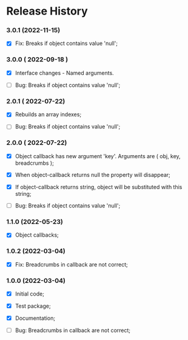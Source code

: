 # Release History



### 3.0.1 (2022-11-15)
- [x] Fix: Breaks if object contains value 'null';



### 3.0.0 ( 2022-09-18 )
- [x] Interface changes - Named arguments.
- [ ] Bug: Breaks if object contains value 'null';



### 2.0.1 ( 2022-07-22)
- [x] Rebuilds an array indexes;
- [ ] Bug: Breaks if object contains value 'null';



### 2.0.0 ( 2022-07-22)
- [x] Object callback has new argument 'key'. Arguments are ( obj, key, breadcrumbs );
- [x] When object-callback returns null the property will disappear;
- [x] If object-callback returns string, object will be substituted with this string;
- [ ] Bug: Breaks if object contains value 'null';



### 1.1.0 (2022-05-23)
- [x] Object callbacks;



### 1.0.2 (2022-03-04)
- [x] Fix: Breadcrumbs in callback are not correct;

### 1.0.0 (2022-03-04)
 - [x] Initial code;
 - [x] Test package;
 - [x] Documentation;
 - [ ] Bug: Breadcrumbs in callback are not correct;


